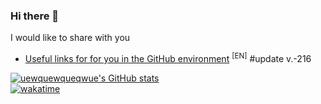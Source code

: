 ### Hi there 👋

I would like to share with you

<!-- BLOG-POST-LIST:START -->
- [Useful links for for you in the GitHub environment](https://github.com/uewquewqueqwue/uew-UsefulGitHub) <sup>[EN]</sup> #update v.-216
<!-- BLOG-POST-LIST:END -->


[![uewquewqueqwue's GitHub stats](https://github-readme-stats.vercel.app/api?username=uewquewqueqwue&show_icons=true&theme=tokyonight)](https://github.com/uewquewqueqwue)
</br>
[![wakatime](https://wakatime.com/badge/user/2f88db43-516d-4931-a917-0bf58e5fe0b8.svg)](https://wakatime.com/@2f88db43-516d-4931-a917-0bf58e5fe0b8)
